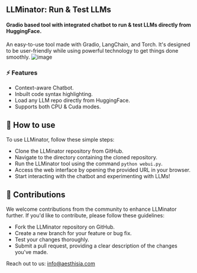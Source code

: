 ## LLMinator: Run & Test LLMs
#### Gradio based tool with integrated chatbot to run & test LLMs directly from HuggingFace. 

An easy-to-use tool made with Gradio, LangChain, and Torch. It's designed to be user-friendly while using powerful technology to get things done smoothly.
![image](https://github.com/Subhanshu0027/LLMinator/assets/91900622/622afab4-6165-44fd-a9fc-a439e0cb5063)


### ⚡ Features

- Context-aware Chatbot. 
- Inbuilt code syntax highlighting. 
- Load any LLM repo directly from HuggingFace.
- Supports both CPU & Cuda modes. 

## 🚀 How to use

To use LLMinator, follow these simple steps:

- Clone the LLMinator repository from GitHub.
- Navigate to the directory containing the cloned repository.
- Run the LLMinator tool using the command `python webui.py`.
- Access the web interface by opening the provided URL in your browser.
- Start interacting with the chatbot and experimenting with LLMs!

## 🤝 Contributions

We welcome contributions from the community to enhance LLMinator further. If you'd like to contribute, please follow these guidelines:

- Fork the LLMinator repository on GitHub.
- Create a new branch for your feature or bug fix.
- Test your changes thoroughly.
- Submit a pull request, providing a clear description of the changes you've made.

Reach out to us: info@aesthisia.com
